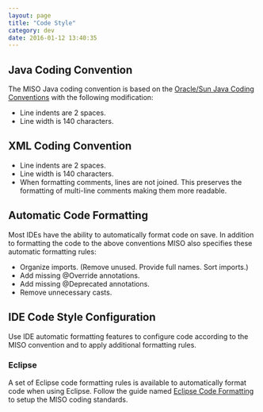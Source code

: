 ```yaml
---
layout: page
title: "Code Style"
category: dev
date: 2016-01-12 13:40:35
---
```



## Java Coding Convention

The MISO Java coding convention is based on the [Oracle/Sun Java Coding Conventions](http://www.oracle.com/technetwork/java/codeconvtoc-136057.html) with the following modification:

*   Line indents are 2 spaces.
*   Line width is 140 characters.

## XML Coding Convention

*   Line indents are 2 spaces.
*   Line width is 140 characters.
*   When formatting comments, lines are not joined. This preserves the formatting of multi-line comments making them more readable.

## Automatic Code Formatting

Most IDEs have the ability to automatically format code on save. In addition to formatting the code to the above conventions MISO also specifies these automatic formatting rules:

*   Organize imports. (Remove unused. Provide full names. Sort imports.)
*   Add missing @Override annotations.
*   Add missing @Deprecated annotations.
*   Remove unnecessary casts.

## IDE Code Style Configuration

Use IDE automatic formatting features to configure code according to the MISO convention and to apply additional formatting rules.

### Eclipse

A set of Eclipse code formatting rules is available to automatically format code when using Eclipse. Follow the guide named [Eclipse Code Formatting](/display/MISO/Eclipse+Code+Formatting) to setup the MISO coding standards.
